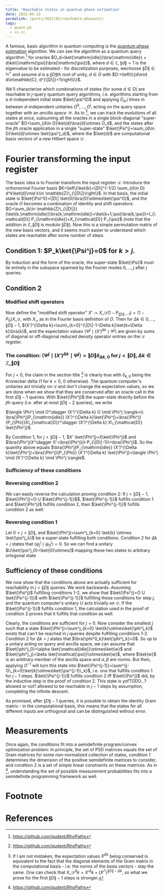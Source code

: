 ```yaml
---
title: 'Reachable states in quantum phase estimation'
date: 2022-05-13
permalink: /posts/2022/05/reachable-phaseest/
tags:
  - quant-ph
  - cs.cc
---
```


A famous, basic algorithm in quantum computing is the [_quantum phase estimation_](https://en.wikipedia.org/wiki/Quantum_phase_estimation_algorithm) algorithm. We can see the algorithm as a quantum query algorithm [^2] for oracles $O_d=\ket{\mathrm{idle}}\bra{\mathrm{idle}} + d\ket{\mathrm{\psi}}\bra{\mathrm{\psi}}$, where $d\in\mathbb{C}, \lVert d \rVert = 1$ is the eigenvalue to be estimated - for discretization purposes, wechoose $\|D\|\in\mathbb{N}^{+}$ and assume $d$ is a $\|D\|$th root of unity, $d\in D$ with $D:=\left\\\{d\mid d\in\mathbb{C}, d^{\|D\|}=1\right\\\}$.

We'll characterize which combinations of states (for some $d\in D$) are reachable in $j$-query quantum query algorithms, i.e. algorithms starting from a $d$-independent initial state $\ket{\psi^0}$ and applying $O_d$ $j$ times in between $d$-independent unitaries $O^0,\ldots, O^j$, acting on the query space together with an _ancilla space_ $\mathcal{W}$. As in [^2], we can track the evolutions of all states at once, subsuming all the oracles in a single block-diagonal "super-oracle" $O=\sum_{d\in D}\ket{d}\bra{d}\otimes O_d$, and the states after the $j$th oracle application in a single "super-state" $\ket{\Psi^j}=\sum_{d\in D}\ket{d}\otimes \ket{\psi^j_d}$, where the $\ket{d}$ are computational basis vectors of a new Hilbert space $\mathcal{D}$.

# Fourier transforming the input register
The basic idea is to Fourier transform the input register $\mathcal{D}$. Introduce the orthonormal Fourier basis $K=\left\{\ket{k}=\|D\|^{-1/2} \sum_{d\in D} d^k\ket{d}\mid k\in \mathbb{Z}\_{\|D\|}\right\}$. In that basis, the initial state is $\ket{\Psi^0}=\|D\| \ket{0}\bra{0}\otimes\ket{\psi^0}$, and the oracle $O$ becomes a combination of identity and shift operators: $O=\sum_{k\in \mathbb{Z}\_{\|D\|}}(\ket{k,\mathrm{idle}}\bra{k,\mathrm{idle}}+\ket{k+1,\psi}\bra{k,\psi})=I_{\mathcal{D}} P_{\mathrm{idle}}+X_{\mathcal{D}} P_{\psi}$ (note that the addition in $\mathbb{Z}\_{\|D\|}$ is modulo $\|D\|$). Now this is a simple permutation matrix of the new basis vectors, and it seems much easier to understand which states are reachable after some number of steps. 

## Condition 1: $P_k\ket{\Psi^j}=0$ for $k>j$.
By induction and the form of the oracle, the super-state $\ket{\Psi}$ must lie entirely in the subspace spanned by the Fourier modes $0,\ldots,j$ after $j$ queries.

## Condition 2
### Modified shift operators
Now define the "modified shift operator" $X':=X\_{\mathcal{D}}(1-P_{\|D\|-1})=(1-P_0)X\_{\mathcal{D}}$, with $X_{\mathcal{D}}$ as in the Fourier basis definition of $O$. Then for $\Delta k \in {0,\ldots,\|D\|-1}$, $(X')^{\Delta k}=\sum\_{k=0}^{\|D\|-1-\Delta k}\ket{k+\Delta k}\bra{k}$, and the expectation values $\langle \Psi^j \mid (X')^{\Delta k}\mid \Psi^j \rangle$ are given by sums of diagonal or off-diagonal reduced density operator entries on the $\mathcal{D}$ register.

### The condition: $\langle\Psi^j\mid (X')^{\Delta k}\mid \Psi^j\rangle=\|D\| \delta_{\Delta k,0}$ for $j<\|D\|, \Delta k \in \mathbb{Z}\_{\|D\|}$
For $j=0$, the claim in the section title [^1] is clearly true with $\delta_{k,0}$ being the Kronecker delta ($1$ for $k=0$, $0$ otherwise). The quantum computer's unitaries act trivially on $\mathcal{D}$ and don't change the expectation values, so we are done when we show that they are conserved after an oracle call in the first $\|D\|-1$ queries. With $\ket{\Phi^j}$ the super-state directly before the $j$th query (i.e. after at most $\|D\|-2$ queries), we write

$\langle \Phi^j \mid O^\dagger (X')^{\Delta k} O \mid \Phi^j \rangle=\\
\bra{\Phi^j}P_{\mathrm{idle}} (X')^{\Delta k}\ket{\Phi^j}+\bra{\Phi^j}{P_{\Phi}}X\_{\mathcal{D}}^\dagger (X')^{\Delta k} X\_{\mathcal{D}} \ket{\Phi^j}$.

By Condition 1, for $j<\|D\|-1$, $X' \ket{\Phi^j}=X\ket{\Phi^j}$ and $\bra{\Phi^j}X^\dagger X'=\bra{\Phi^j}(I-P_{\|D\|-1})=\bra{\Phi^j}$. So the quantity above equals
$\bra{\Phi^j}P_{\mathrm{idle}} (X')^{\Delta k}\ket{\Phi^j}+\bra{\Phi^j}{P_{\Phi}} (X')^{\Delta k} \ket{\Phi^j}=\langle \Phi^j \mid (X')^{\Delta k} \mid \Phi^j \rangle$.

### Sufficiency of these conditions
### Reversing condition 2
We can easily reverse the calculation proving condition 2: If $j<\|D\|-1$, $\ket{\Phi^j}=O U $\ket{\Phi^{j-1}}$$, $\ket{\Phi^{j-1}}$ fulfills condition 1 and $\ket{\Phi^j}$ fulfills condition 2, then $\ket{\Phi^{j-1}}$ fulfills condition 2 as well.

### Reversing condition 1
Let $0<j<\|D\|$, and $\ket{\Phi^j}=\sum^j_{k=0} \ket{k} \otimes \ket{\psi^j_k}$ be a super-state fulfilling both conditions. Condition $2$ for $\Delta k = j$ states that $\langle \psi^j_j \mid \psi^j_0 \rangle=0$. So we can find a unitary $U\ket{\psi^j_0}=\ket{0}\otimes{$ mapping these two states to arbitrary ortogonal state 

Sufficiency of these conditions
-------------------------------
We now show that the conditions above are actually sufficient for reachability in $j< \|D\|$ queries. We work backwards: Assuming $\ket{\Psi^j}$ fulfilling conditions 1-2, we show that $\ket{\Psi^j}=O U \ket{\Psi^{j-1}}$ with $\ket{\Psi^{j-1}}$ fulfilling these conditions for step $j$, and the quantum computer's unitary $U$ acts trivially on $\mathcal{D}$. If the $\ket{\Psi^{j-1}}$ fulfills condition 1, the calculation used in the proof of condition 2 proves that it fulfills that condition as well.

Clearly, the conditions are sufficient for $j=0$. Now consider the smallest $j$ such that a state $\ket{\Phi^j}=\sum^j_{k=0} \ket{k}\otimes\ket{\phi^j_k}$ exists that can't be reached in $j$ queries despite fulfilling conditions 1-2. Condition 2 for $\Delta k=j$ states that $\bra{\phi^0_k}\ket{\phi^j_k}=0$. So up to a unitary acting on query and ancilla space, we can assume that $\ket{\phi^j_0}=\alpha \ket{\mathcal{idle}}\otimes\ket{w}$ and $\ket{\phi^j_j}=\beta \ket{\mathcal{\psi}}\otimes\ket{w}$, where $\ket{w}$ is an arbitrary member of the ancilla space and $\alpha,\beta$ are norms. But then, applying $O^{-1}$ will turn this state into $\ket{\Psi^{j-1}}=\sum^{j-1}\_{k=0}\ket{k}\otimes\ket{\psi^{j-1}\_k}$, i.e. one that fulfills condition 1 for $j-1$ steps. $\ket{\Psi^{j-1}}$ fulfills condition 2 iff $\ket{\Psi^j}$ did, by the inductive step in the proof of condition 2. This state is yofTODO...? allowed or not? allowed to be reachable in $j-1$ steps by assumption, completing the infinite descent.

As promised, after $\|D\|-1$ queries, it is possible to obtain the identity Gram matrix - in the computational basis, this means that the states for all different inputs are orthogonal and can be distinguished without error.

# Measurements
Once again, the conditions fit into a semidefinite program/convex optimization problem: In principle, the set of PSD matrices equals the set of Gram matrices for some non-normalized collection of states, condition 1 determines the dimension of the positive semidefinite matrices to consider, and condition 2 is a set of simple linear constraints on these matrices. As in [^2], understanding the set of possible measurement probabilities fits into a semidefinite programming framework as well.

# Footnote
[^1]: If I am not mistaken, the expectation values $X^{\Delta k}$ being conserved is equivalent to the fact that the diagonal elements of the Gram matrix in the computational basis - i.e. the norms of the basis vectors - stay the same. One can check that $X\_{\mathcal{D}}^\Delta k = X'^\Delta k + (X'^\dagger)^{\|D\|-\Delta k}$, so what we prove for the first $\|D\|-1$ steps is stronger.

# References

[^2]: https://github.com/qudent/RhoPaths
